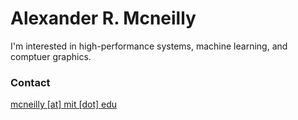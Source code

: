# Alexander R. Mcneilly


I'm interested in high-performance systems, machine learning, and comptuer graphics.

### Contact

[mcneilly [at] mit [dot] edu](mailto:mcneilly@mit.edu)
